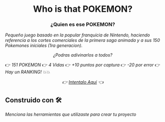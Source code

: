 <h1 align="center">Who is that POKEMON?</h1>
<h3 align="center">¿Quien es ese POKEMON?</h3>


_Pequeño juego basado en la popular franquicia de Nintendo, haciendo referencia a los cortes comerciales de la primera saga animada y a sus 150 Pokemones iniciales (1ra generacion)._

_<p align="center">¿Podras adivinarlos a todos?</p>_


:point_right: _151 POKEMON_
:point_right: _4 Vidas_
:point_right: _+10 puntos por captura_
:point_right: _-20 por error_
:point_right: _Hay un RANKING!_ :boom::boom:

_<p align="center">:point_right: [ Intentalo Aqui](https://www.whoisthatpokemon.online/) :point_left:</p>_

## Construido con 🛠️

_Menciona las herramientas que utilizaste para crear tu proyecto_


